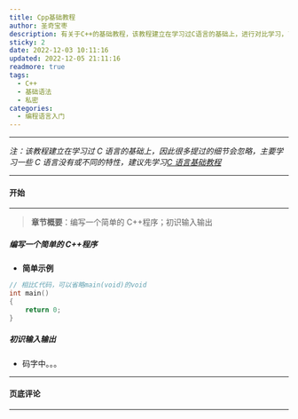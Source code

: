 ```yaml
---
title: Cpp基础教程
author: 圣奇宝枣
description: 有关于C++的基础教程，该教程建立在学习过C语言的基础上，进行对比学习，了解不同的特性和更多新内容
sticky: 2
date: 2022-12-03 10:11:16
updated: 2022-12-05 21:11:16
readmore: true
tags:
  - C++
  - 基础语法
  - 私密
categories:
  - 编程语言入门
---
```


---

_注：该教程建立在学习过 C 语言的基础上，因此很多提过的细节会忽略，主要学习一些 C 语言没有或不同的特性，建议先学习[C 语言基础教程](https://www.shengqibaozao.eu.org/2022/05/09/C%E8%AF%AD%E8%A8%80%E5%9F%BA%E7%A1%80%E6%95%99%E7%A8%8B/?t=1670037021388)_

---

#### **开始**

---

<div class="success">

> **章节概要**：编写一个简单的 C++程序；初识输入输出

</div>

##### **编写一个简单的 C++程序**

- **简单示例**

<!-- more -->

  ```cpp
  // 相比C代码，可以省略main(void)的void
  int main()
  {
      return 0;
  }
  ```

##### **初识输入输出**

- 码字中。。。

---

#### **页底评论**

---